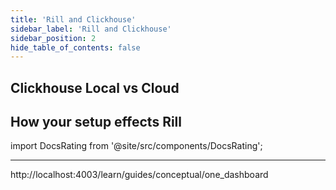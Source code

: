 ```yaml
---
title: 'Rill and Clickhouse'
sidebar_label: 'Rill and Clickhouse'
sidebar_position: 2
hide_table_of_contents: false
---
```



## Clickhouse Local vs Cloud


## How your setup effects Rill


import DocsRating from '@site/src/components/DocsRating';

---
<DocsRating />http://localhost:4003/learn/guides/conceptual/one_dashboard
